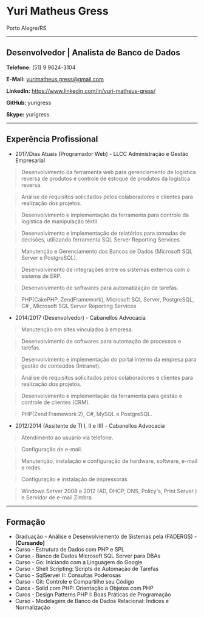 # Yuri Matheus Gress
Porto Alegre/RS

----
## Desenvolvedor | Analista de Banco de Dados
**Telefone:** (51) 9 9624-3104

**E-Mail:** yurimatheus.gress@gmail.com

**LinkedIn:** https://www.linkedin.com/in/yuri-matheus-gress/

**GitHub:** yurigress

**Skype:** yurigress

----

## Experência Profissional

* 2017/Dias Atuais (Programador Web) - LLCC Administração e Gestão Empresarial
> Desenvolvimento da ferramenta web para gerenciamento de logística reversa de produtos e controle de estoque de produtos da logística reversa.

> Análise de requisitos solicitados pelos colaboradores e clientes para realização dos projetos.

> Desenvolvimento e implementação da ferramenta para controle da logística de manipulação têxtil.

> Desenvolvimento e implementação de relatórios para tomadas de decisões, utilizando ferramenta SQL Server Reporting Services.

> Manutenção e Gerenciamento dos Bancos de Dados (Microsoft SQL Server e PostgreSQL).

> Desenvolvimento de integrações entre os sistemas externos com o sistema de ERP.

> Desenvolvimento de softwares para automatização de tarefas. 

> PHP(CakePHP, ZendFramework), Microsoft SQL Server, PostgreSQL, C# , Microsoft SQL Server Reporting Services

* 2014/2017 (Desenvolvedor) - Cabanellos Advocacia
> Manutenção em sites vinculados à empresa.

> Desenvolvimento de softwares para automação de processos e tarefas.

> Desenvolvimento e implementação do portal interno da empresa para gestão de conteúdos (Intranet).

> Análise de requisitos solicitados pelos colaboradores e clientes para realização dos projetos.

> Desenvolvimento e implementação da ferramenta para gestão e controle de clientes (CRM).

> PHP(Zend Framework 2), C#, MySQL e PostgreSQL.

* 2012/2014 (Assitente de TI I, II e III) - Cabanellos Advocacia
> Atendimento ao usuário via telefone. 

> Configuração de e-mail. 

> Manutenção, instalação e configuração de hardware, software, e-mail e redes.

> Configuração e instalação de impressoras

> Windows Server 2008 e 2012 (AD, DHCP, DNS, Policy's, Print Server ) e Servidor de e-mail Zimbra.

----
## Formação
* Graduação - Análise e Desenvolviemento de Sistemas pela (FADERGS) - **[Cursando]**
* Curso - Estrutura de Dados com PHP e SPL
* Curso - Banco de Dados Microsoft SQL Server para DBAs
* Curso - Go: Iniciando com a Linguagem do Google
* Curso - Shell Scripting: Scripts de Automação de Tarefas
* Curso - SqlServer II: Consultas Poderosas
* Curso - Git: Controle e Compartilhe seu Código
* Curos - Solid com PHP: Orientação a Objetos com PHP
* Curos - Design Patterns PHP I: Boas Práticas de Programação
* Curso - Modelagem de Banco de Dados Relacional: Índices e Normalização
